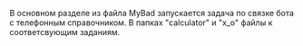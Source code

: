 В основном разделе из файла MyBad запускается задача по связке бота с телефонным справочником.
В папках "calculator" и "x_o" файлы к соответсвующим заданиям.